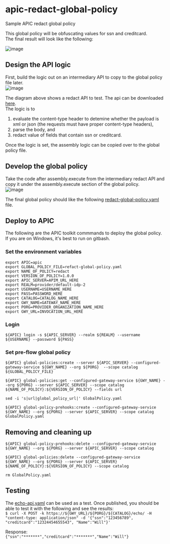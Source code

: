 # apic-redact-global-policy
Sample APIC redact global policy  

This global policy will be obfuscating values for ssn and creditcard.  
The final result will look like the following:  

![image](https://github.com/user-attachments/assets/70bbdfbc-5fad-4aee-bbf4-5b48034dc1ee)  

## Design the API logic  
First, build the logic out on an intermediary API to copy to the global policy file later.  
![image](https://github.com/user-attachments/assets/05a8c459-88f3-4b5a-b358-df61a141f8e7)  

The diagram above shows a redact API to test. 
The api can be downloaded [here](https://github.com/ibmArtifacts/apic-redact-global-policy/blob/main/redact-api.yaml).  
The logic is to  
1. evaluate the content-type header to detemine whether the payload is xml or json (the requests must have proper content-type headers),  
2. parse the body, and  
3. redact value of fields that contain ssn or creditcard.  

Once the logic is set, the assembly logic can be copied over to the global policy file.    

## Develop the global policy  
Take the code after assembly.execute from the intermediary redact API and copy it under the assembly.execute section of the global policy.  
![image](https://github.com/user-attachments/assets/97c1ea67-fab0-4c3b-a42c-6b8da74f66f3)  

The final global policy should like the following [redact-global-policy.yaml](https://github.com/ibmArtifacts/apic-redact-global-policy/blob/main/redact-global-policy.yaml) file.  

## Deploy to APIC  
The following are the APIC toolkit commmands to deploy the global policy.  
If you are on Windows, it's best to run on gitbash.  

### Set the environment variables  
```
export APIC=apic
export GLOBAL_POLICY_FILE=refact-global-policy.yaml
export NAME_OF_POLICY=redact
export VERSION_OF_POLICY=1.0.0
export APIC_SERVER=APIM_URL_HERE
export REALM=provider/default-idp-2
export USERNAME=USERNAME_HERE
export PASS=PASSWORD_HERE
export CATALOG=CATALOG_NAME_HERE
export GWY_NAME=GATEWAY_NAME_HERE
export PORG=PROVIDER_ORGANIZATION_NAME_HERE
export GWY_URL=INVOCATION_URL_HERE
```

### Login  
`${APIC} login -s ${APIC_SERVER} --realm ${REALM} --username ${USERNAME} --password ${PASS}`


### Set pre-flow global policy  
```
${APIC} global-policies:create --server ${APIC_SERVER} --configured-gateway-service ${GWY_NAME} --org ${PORG}  --scope catalog ${GLOBAL_POLICY_FILE}

${APIC} global-policies:get --configured-gateway-service ${GWY_NAME} --org ${PORG} --server ${APIC_SERVER} --scope catalog ${NAME_OF_POLICY}:${VERSION_OF_POLICY} --fields url

sed -i 's|url|global_policy_url|' GlobalPolicy.yaml

${APIC} global-policy-prehooks:create --configured-gateway-service ${GWY_NAME} --org ${PORG} --server ${APIC_SERVER} --scope catalog GlobalPolicy.yaml
```  
## Removing and cleaning up  
```
${APIC} global-policy-prehooks:delete --configured-gateway-service ${GWY_NAME} --org ${PORG} --server ${APIC_SERVER} --scope catalog

${APIC} global-policies:delete --configured-gateway-service ${GWY_NAME} --org ${PORG} --server ${APIC_SERVER} ${NAME_OF_POLICY}:${VERSION_OF_POLICY} --scope catalog

rm GlobalPolicy.yaml
```

## Testing
The [echo-api.yaml](https://github.com/ibmArtifacts/apic-redact-global-policy/blob/main/echo-api.yaml) can be used as a test.
Once published, you should be able to test it with the following and see the results:  
`$ curl -X POST -k https://${GWY_URL}/${PORG}/${CATALOG}/echo/ -H "content-type: application/json" -d '{"ssn":"123456789", "creditcard":"12324454655543", "Name":"Will"}'`

Response:  
`{"ssn":"*******","creditcard":"*******","Name":"Will"}`


